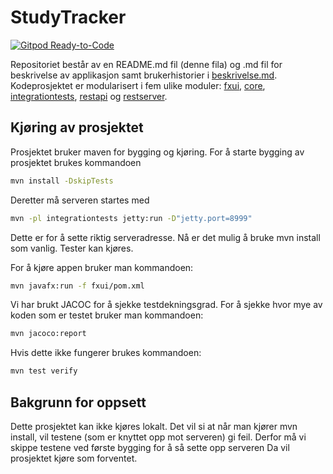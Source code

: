# StudyTracker

[![Gitpod Ready-to-Code](https://img.shields.io/badge/Gitpod-Ready--to--Code-blue?logo=gitpod)](https://gitpod.idi.ntnu.no/#https://gitlab.stud.idi.ntnu.no/it1901/groups-2020/gr2066/gr2066/-/tree/master)

Repositoriet består av en README.md fil (denne fila) og .md fil for beskrivelse av applikasjon samt brukerhistorier i [beskrivelse.md](https://gitlab.stud.idi.ntnu.no/it1901/groups-2020/gr2066/gr2066/-/blob/master/beskrivelse.md).
Kodeprosjektet er modularisert i fem ulike moduler: [fxui](https://gitlab.stud.idi.ntnu.no/it1901/groups-2020/gr2066/gr2066/-/tree/master/IT1901%2Ffxui), [core](https://gitlab.stud.idi.ntnu.no/it1901/groups-2020/gr2066/gr2066/-/tree/master/IT1901%2Fcore), [integrationtests](https://gitlab.stud.idi.ntnu.no/it1901/groups-2020/gr2066/gr2066/-/tree/master/IT1901%2Fintegrationtests), [restapi](https://gitlab.stud.idi.ntnu.no/it1901/groups-2020/gr2066/gr2066/-/tree/master/IT1901%2Frestapi) og [restserver](https://gitlab.stud.idi.ntnu.no/it1901/groups-2020/gr2066/gr2066/-/tree/master/IT1901%2Frestserver).

## Kjøring av prosjektet

Prosjektet bruker maven for bygging og kjøring. For å starte bygging av prosjektet brukes kommandoen 
```bash
mvn install -DskipTests
```
Deretter må serveren startes med   

```bash
mvn -pl integrationtests jetty:run -D"jetty.port=8999"
```
Dette er for å sette riktig serveradresse.
Nå er det mulig å bruke mvn install som vanlig. Tester kan kjøres. 

For å kjøre appen bruker man kommandoen:
```bash
mvn javafx:run -f fxui/pom.xml
```

Vi har brukt JACOC for å sjekke testdekningsgrad. For å sjekke hvor mye av koden som er testet bruker man kommandoen:
```bash
mvn jacoco:report
```
Hvis dette ikke fungerer brukes kommandoen:
```bash
mvn test verify
```

## Bakgrunn for oppsett

Dette prosjektet kan ikke kjøres lokalt. Det vil si at når man kjører mvn install, vil testene (som er knyttet opp mot serveren) gi feil. Derfor må vi skippe testene ved første bygging
for å så sette opp serveren Da vil prosjektet kjøre som forventet. 